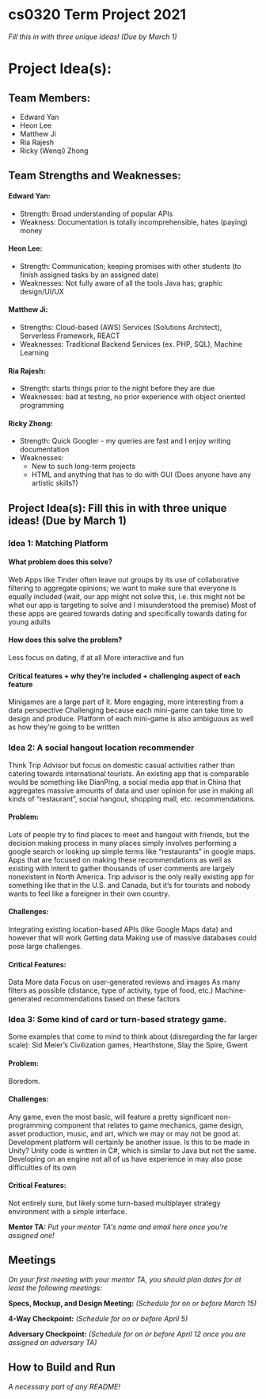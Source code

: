 # cs0320 Term Project 2021

 _Fill this in with three unique ideas! (Due by March 1)_
# Project Idea(s):
## Team Members:
- Edward Yan
- Heon Lee
- Matthew Ji
- Ria Rajesh
- Ricky (Wenqi) Zhong

## Team Strengths and Weaknesses: 
#### Edward Yan:
- Strength: Broad understanding of popular APIs
- Weakness: Documentation is totally incomprehensible, hates (paying) money
#### Heon Lee: 
- Strength: Communication; keeping promises with other students (to finish assigned tasks by an assigned date)
- Weaknesses: Not fully aware of all the tools Java has; graphic design/UI/UX
#### Matthew Ji:
- Strengths: Cloud-based (AWS) Services (Solutions Architect), Serverless Framework, REACT
- Weaknesses: Traditional Backend Services (ex. PHP, SQL), Machine Learning
#### Ria Rajesh:
- Strength: starts things prior to the night before they are due
- Weaknesses: bad at testing, no prior experience with object oriented programming
#### Ricky Zhong:
- Strength: Quick Googler - my queries are fast and I enjoy writing documentation
- Weaknesses:
  - New to such long-term projects
  - HTML and anything that has to do with GUI (Does anyone have any artistic skills?)

## Project Idea(s): Fill this in with three unique ideas! (Due by March 1) 

### Idea 1: Matching Platform

#### What problem does this solve?
Web Apps like Tinder often leave out groups by its use of collaborative filtering to aggregate opinions; we want to make sure that everyone is equally included (wait, our app might not solve this, i.e. this might not be what our app is targeting to solve and I misunderstood the premise)
Most of these apps are geared towards dating and specifically towards dating for young adults

#### How does this solve the problem?
Less focus on dating, if at all
More interactive and fun

#### Critical features + why they’re included + challenging aspect of each feature
Minigames are a large part of it. 
More engaging, more interesting from a data perspective
Challenging because each mini-game can take time to design and produce.
Platform of each mini-game is also ambiguous as well as how they’re going to be written


### Idea 2: A social hangout location recommender
Think Trip Advisor but focus on domestic casual activities rather than catering towards international tourists. An existing app that is comparable would be something like DianPing, a social media app that in China that aggregates massive amounts of data and user opinion for use in making all kinds of “restaurant”, social hangout, shopping mall, etc. recommendations.

#### Problem:
Lots of people try to find places to meet and hangout with friends, but the decision making process in many places simply involves performing a google search or looking up simple terms like “restaurants” in google maps. Apps that are focused on making these recommendations as well as existing with intent to gather thousands of user comments are largely nonexistent in North America. 
Trip advisor is the only really existing app for something like that in the U.S. and Canada, but it’s for tourists and nobody wants to feel like a foreigner in their own country.

#### Challenges:
Integrating existing location-based APIs (like Google Maps data) and however that will work
Getting data
Making use of massive databases could pose large challenges.

#### Critical Features:
Data
More data
Focus on user-generated reviews and images
As many filters as possible (distance, type of activity, type of food, etc.)
Machine-generated recommendations based on these factors


### Idea 3: Some kind of card or turn-based strategy game.
Some examples that come to mind to think about (disregarding the far larger scale): Sid Meier’s Civilization games, Hearthstone, Slay the Spire, Gwent

#### Problem:
Boredom.

#### Challenges:
Any game, even the most basic, will feature a pretty significant non-programming component that relates to game mechanics, game design, asset production, music, and art, which we may or may not be good at.
Development platform will certainly be another issue. Is this to be made in Unity? Unity code is written in C#, which is similar to Java but not the same. Developing on an engine not all of us have experience in may also pose difficulties of its own

#### Critical Features:
Not entirely sure, but likely some turn-based multiplayer strategy environment with a simple interface.


**Mentor TA:** _Put your mentor TA's name and email here once you're assigned one!_

## Meetings
_On your first meeting with your mentor TA, you should plan dates for at least the following meetings:_

**Specs, Mockup, and Design Meeting:** _(Schedule for on or before March 15)_

**4-Way Checkpoint:** _(Schedule for on or before April 5)_

**Adversary Checkpoint:** _(Schedule for on or before April 12 once you are assigned an adversary TA)_

## How to Build and Run
_A necessary part of any README!_
